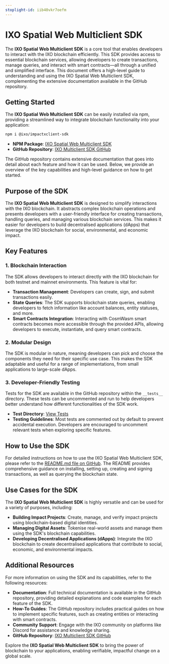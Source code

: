 ```yaml
---
stoplight-id: iib40vkr7oefm
---
```


# IXO Spatial Web Multiclient SDK

The **IXO Spatial Web Multiclient SDK** is a core tool that enables developers to interact with the IXO blockchain efficiently. This SDK provides access to essential blockchain services, allowing developers to create transactions, manage queries, and interact with smart contracts—all through a unified and simplified interface. This document offers a high-level guide to understanding and using the IXO Spatial Web Multiclient SDK, complementing the extensive documentation available in the GitHub repository.

## Getting Started

The **IXO Spatial Web Multiclient SDK** can be easily installed via npm, providing a streamlined way to integrate blockchain functionality into your application:

```bash
npm i @ixo/impactxclient-sdk
```

- **NPM Package**: [IXO Spatial Web Multiclient SDK](https://www.npmjs.com/package/@ixo/impactxclient-sdk)
- **GitHub Repository**: [IXO Multiclient SDK GitHub](https://github.com/ixofoundation/ixo-multiclient-sdk)

The GitHub repository contains extensive documentation that goes into detail about each feature and how it can be used. Below, we provide an overview of the key capabilities and high-level guidance on how to get started.

## Purpose of the SDK

The **IXO Spatial Web Multiclient SDK** is designed to simplify interactions with the IXO blockchain. It abstracts complex blockchain operations and presents developers with a user-friendly interface for creating transactions, handling queries, and managing various blockchain services. This makes it easier for developers to build decentralised applications (dApps) that leverage the IXO blockchain for social, environmental, and economic impact.

## Key Features

### 1. Blockchain Interaction

The SDK allows developers to interact directly with the IXO blockchain for both testnet and mainnet environments. This feature is vital for:

- **Transaction Management**: Developers can create, sign, and submit transactions easily.
- **State Queries**: The SDK supports blockchain state queries, enabling developers to fetch information like account balances, entity statuses, and more.
- **Smart Contracts Integration**: Interacting with CosmWasm smart contracts becomes more accessible through the provided APIs, allowing developers to execute, instantiate, and query smart contracts.

### 2. Modular Design

The SDK is modular in nature, meaning developers can pick and choose the components they need for their specific use case. This makes the SDK adaptable and useful for a range of implementations, from small applications to large-scale dApps.

### 3. Developer-Friendly Testing

Tests for the SDK are available in the GitHub repository within the `__tests__` directory. These tests can be uncommented and run to help developers better understand how different functionalities of the SDK work.

- **Test Directory**: [View Tests](https://github.com/ixofoundation/ixo-multiclient-sdk/tree/84f31673e9ea2ada7f31175bc665a54d238e1601/__tests__)
- **Testing Guidelines**: Most tests are commented out by default to prevent accidental execution. Developers are encouraged to uncomment relevant tests when exploring specific features.

## How to Use the SDK

For detailed instructions on how to use the IXO Spatial Web Multiclient SDK, please refer to the [README.md file on GitHub](https://github.com/ixofoundation/ixo-multiclient-sdk/blob/84f31673e9ea2ada7f31175bc665a54d238e1601/README.md#api). The README provides comprehensive guidance on installing, setting up, creating and signing transactions, as well as querying the blockchain state.

## Use Cases for the SDK

The **IXO Spatial Web Multiclient SDK** is highly versatile and can be used for a variety of purposes, including:

- **Building Impact Projects**: Create, manage, and verify impact projects using blockchain-based digital identities.
- **Managing Digital Assets**: Tokenise real-world assets and manage them using the SDK's blockchain capabilities.
- **Developing Decentralised Applications (dApps)**: Integrate the IXO blockchain to create decentralised applications that contribute to social, economic, and environmental impacts.

## Additional Resources

For more information on using the SDK and its capabilities, refer to the following resources:

- **Documentation**: Full technical documentation is available in the GitHub repository, providing detailed explanations and code examples for each feature of the SDK.
- **How-To Guides**: The GitHub repository includes practical guides on how to implement specific features, such as creating entities or interacting with smart contracts.
- **Community Support**: Engage with the IXO community on platforms like Discord for assistance and knowledge sharing.
- **GitHub Repository**: [IXO Multiclient SDK GitHub](https://github.com/ixofoundation/ixo-multiclient-sdk)

Explore the **IXO Spatial Web Multiclient SDK** to bring the power of blockchain to your applications, enabling verifiable, impactful change on a global scale.

